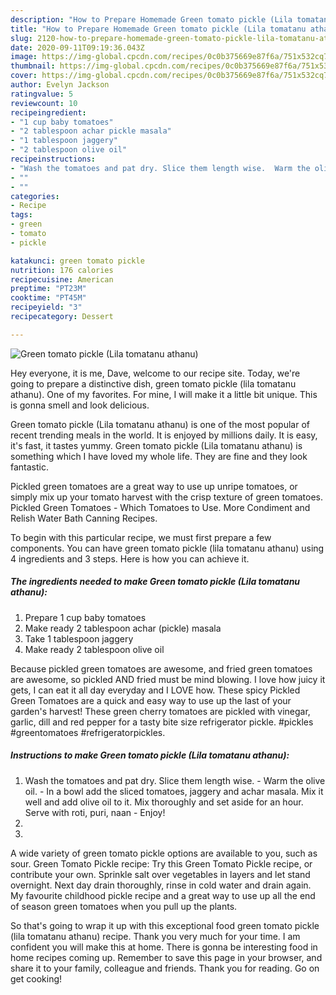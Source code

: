 ```yaml
---
description: "How to Prepare Homemade Green tomato pickle (Lila tomatanu athanu)"
title: "How to Prepare Homemade Green tomato pickle (Lila tomatanu athanu)"
slug: 2120-how-to-prepare-homemade-green-tomato-pickle-lila-tomatanu-athanu
date: 2020-09-11T09:19:36.043Z
image: https://img-global.cpcdn.com/recipes/0c0b375669e87f6a/751x532cq70/green-tomato-pickle-lila-tomatanu-athanu-recipe-main-photo.jpg
thumbnail: https://img-global.cpcdn.com/recipes/0c0b375669e87f6a/751x532cq70/green-tomato-pickle-lila-tomatanu-athanu-recipe-main-photo.jpg
cover: https://img-global.cpcdn.com/recipes/0c0b375669e87f6a/751x532cq70/green-tomato-pickle-lila-tomatanu-athanu-recipe-main-photo.jpg
author: Evelyn Jackson
ratingvalue: 5
reviewcount: 10
recipeingredient:
- "1 cup baby tomatoes"
- "2 tablespoon achar pickle masala"
- "1 tablespoon jaggery"
- "2 tablespoon olive oil"
recipeinstructions:
- "Wash the tomatoes and pat dry. Slice them length wise.  Warm the olive oil.  In a bowl add the sliced tomatoes, jaggery and achar masala. Mix it well and add olive oil to it. Mix thoroughly and set aside for an hour. Serve with roti, puri, naan  Enjoy!"
- ""
- ""
categories:
- Recipe
tags:
- green
- tomato
- pickle

katakunci: green tomato pickle 
nutrition: 176 calories
recipecuisine: American
preptime: "PT23M"
cooktime: "PT45M"
recipeyield: "3"
recipecategory: Dessert

---
```



![Green tomato pickle (Lila tomatanu athanu)](https://img-global.cpcdn.com/recipes/0c0b375669e87f6a/751x532cq70/green-tomato-pickle-lila-tomatanu-athanu-recipe-main-photo.jpg)

Hey everyone, it is me, Dave, welcome to our recipe site. Today, we're going to prepare a distinctive dish, green tomato pickle (lila tomatanu athanu). One of my favorites. For mine, I will make it a little bit unique. This is gonna smell and look delicious.

Green tomato pickle (Lila tomatanu athanu) is one of the most popular of recent trending meals in the world. It is enjoyed by millions daily. It is easy, it's fast, it tastes yummy. Green tomato pickle (Lila tomatanu athanu) is something which I have loved my whole life. They are fine and they look fantastic.

Pickled green tomatoes are a great way to use up unripe tomatoes, or simply mix up your tomato harvest with the crisp texture of green tomatoes. Pickled Green Tomatoes - Which Tomatoes to Use. More Condiment and Relish Water Bath Canning Recipes.


To begin with this particular recipe, we must first prepare a few components. You can have green tomato pickle (lila tomatanu athanu) using 4 ingredients and 3 steps. Here is how you can achieve it.

<!--inarticleads1-->

##### The ingredients needed to make Green tomato pickle (Lila tomatanu athanu):

1. Prepare 1 cup baby tomatoes
1. Make ready 2 tablespoon achar (pickle) masala
1. Take 1 tablespoon jaggery
1. Make ready 2 tablespoon olive oil


Because pickled green tomatoes are awesome, and fried green tomatoes are awesome, so pickled AND fried must be mind blowing. I love how juicy it gets, I can eat it all day everyday and I LOVE how. These spicy Pickled Green Tomatoes are a quick and easy way to use up the last of your garden&#39;s harvest! These green cherry tomatoes are pickled with vinegar, garlic, dill and red pepper for a tasty bite size refrigerator pickle. #pickles #greentomatoes #refrigeratorpickles. 

<!--inarticleads2-->

##### Instructions to make Green tomato pickle (Lila tomatanu athanu):

1. Wash the tomatoes and pat dry. Slice them length wise.  - Warm the olive oil.  - In a bowl add the sliced tomatoes, jaggery and achar masala. Mix it well and add olive oil to it. Mix thoroughly and set aside for an hour. Serve with roti, puri, naan  - Enjoy!
1. 
1. 


A wide variety of green tomato pickle options are available to you, such as sour. Green Tomato Pickle recipe: Try this Green Tomato Pickle recipe, or contribute your own. Sprinkle salt over vegetables in layers and let stand overnight. Next day drain thoroughly, rinse in cold water and drain again. My favourite childhood pickle recipe and a great way to use up all the end of season green tomatoes when you pull up the plants. 

So that's going to wrap it up with this exceptional food green tomato pickle (lila tomatanu athanu) recipe. Thank you very much for your time. I am confident you will make this at home. There is gonna be interesting food in home recipes coming up. Remember to save this page in your browser, and share it to your family, colleague and friends. Thank you for reading. Go on get cooking!
